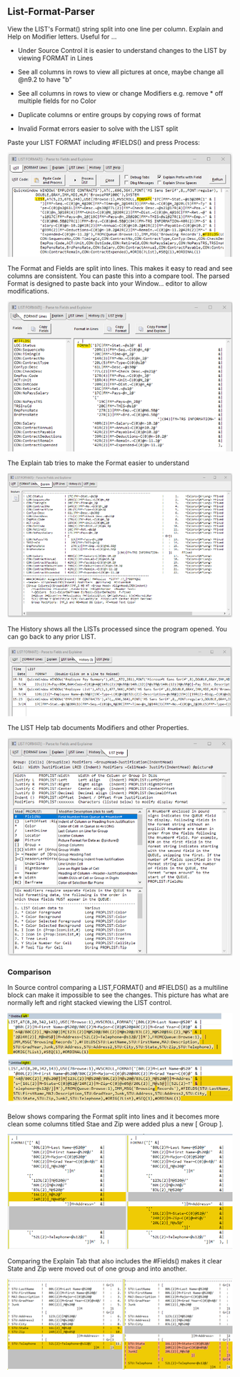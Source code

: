 ## List-Format-Parser

View the LIST's Format() string split into one line per column. Explain and Help on Modifier letters. Useful for ...

* Under Source Control it is easier to understand changes to the LIST by viewing FORMAT in Lines

* See all columns in rows to view all pictures at once, maybe change all @n9.2 to have "b"

* See all columns in rows to view or change Modifiers e.g. remove * off multiple fields for no Color

* Duplicate columns or entire groups by copying rows of format

* Invalid Format errors easier to solve with the LIST split

Paste your LIST FORMAT including #FIELDS() and press Process:

![list tab](images/readme1.png)

The Format and Fields are split into lines. This makes it easy to read and see columns are consistent. You can paste this into a compare tool. The parsed Format is designed to paste back into your Window... editor to allow modifications.

![list tab](images/readme2.png)

The Explain tab tries to make the Format easier to understand

![list tab](images/readme3.png)

The History shows all the LISTs processed since the program opened. You can go back to any prior LIST. 

![list tab](images/readme4.png)

The LIST Help tab documents Modifiers and other Properties.

![list tab](images/readme5.png)

### Comparison

In Source control comparing a LIST,FORMAT() and #FIELDS() as a multiline block can make it impossible to see the changes. This picture has what are normally left and right stacked viewing the LIST control.

![compare1](images/compare1.png)

Below shows comparing the Format split into lines and it becomes more clean some columns titled Stae and Zip were added plus a new [ Group ].

![compare2](images/compare2.png)

Comparing the Explain Tab that also includes the #Fields() makes it clear State and Zip were moved out of one group and into another.

![compare3](images/compare3.png)
